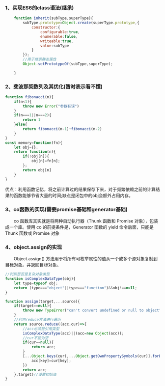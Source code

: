 <h3>1、实现ES6的class语法(继承)</h3>

```javascript
    function inherit(subType,superType){
        subType.prototype=Object.create(superType.prototype,{
            constructor:{
                configurable:true,
                enumerable:false,
                writeable:true,
                value:subType
            }
        });
        //用于继承静态属性
        Object.setPrototypeOf(subType,superType);
    
    }
```
<h3>2、斐波那契数列及其优化(暂时表示看不懂)</h3>  

```javascript
function fibonacci(n){
    if(n<1){
        throw new Error("参数有误")
    }
    if(n===1||n===2){
        return 1
    }else{
        return fibonacci(n-1)+fibonacci(n-2)
    }
}
const memory=function(fn){
    let obj={};
    return function(n){
        if(!obj[n]){
            obj[n]=fn[n];
        };
        return obj[n]
    }
}
```
优点：利用函数记忆，将之前计算过的结果保存下来，对于频繁依赖之前的计算结果的函数能够节省大量的时间;缺点是闭包中的obj会额外占用内存。
<h3>3、co函数的实现(需要promise基础和generator基础)</h3>
&#8195;&#8195;co 函数库其实就是将两种自动执行器（Thunk 函数和 Promise 对象），包装成一个库。使用 co 的前提条件是，Generator 函数的 yield 命令后面，只能是 Thunk 函数或 Promise 对象

<h3>4、object.assign的实现</h3>

&#8195;&#8195;Object.assign() 方法用于将所有可枚举属性的值从一个或多个源对象复制到目标对象。并返回目标对象。
```js
//判断是否是复杂对象类型
function isComplexDataType(obj){
    let type=typeof obj;
    return (type==="object"||type==="function")&&obj!==null;
}

function assign(target,...source){
    if(target==null){
        throw new TypeError("can't convert undefined or null to object")
    }
    //利用reduce方法进行遍历
    return source.reduce((acc,cur)=>{
        //acc必须是引用类型
        isComplexDataType(acc)||(acc=new Object(acc));
        //cur不能为空
        if(cur==null){
            return acc;
        }
        [...Object.keys(cur),...Object.getOwnPropertySymbols(cur)].forEach((key,index)=>{
            acc[key]=cur[key];
        })
        return acc;
    },target)//设置初始值
}
```
